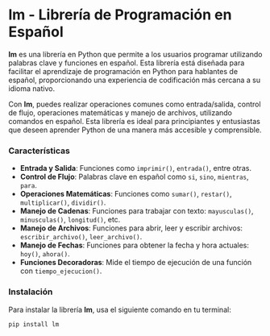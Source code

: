 # lm - Librería de Programación en Español

**lm** es una librería en Python que permite a los usuarios programar utilizando palabras clave y funciones en español. Esta librería está diseñada para facilitar el aprendizaje de programación en Python para hablantes de español, proporcionando una experiencia de codificación más cercana a su idioma nativo.

Con **lm**, puedes realizar operaciones comunes como entrada/salida, control de flujo, operaciones matemáticas y manejo de archivos, utilizando comandos en español. Esta librería es ideal para principiantes y entusiastas que deseen aprender Python de una manera más accesible y comprensible.

### Características
- **Entrada y Salida**: Funciones como `imprimir()`, `entrada()`, entre otras.
- **Control de Flujo**: Palabras clave en español como `si`, `sino`, `mientras`, `para`.
- **Operaciones Matemáticas**: Funciones como `sumar()`, `restar()`, `multiplicar()`, `dividir()`.
- **Manejo de Cadenas**: Funciones para trabajar con texto: `mayusculas()`, `minusculas()`, `longitud()`, etc.
- **Manejo de Archivos**: Funciones para abrir, leer y escribir archivos: `escribir_archivo()`, `leer_archivo()`.
- **Manejo de Fechas**: Funciones para obtener la fecha y hora actuales: `hoy()`, `ahora()`.
- **Funciones Decoradoras**: Mide el tiempo de ejecución de una función con `tiempo_ejecucion()`.

### Instalación
Para instalar la librería **lm**, usa el siguiente comando en tu terminal:

```bash
pip install lm
